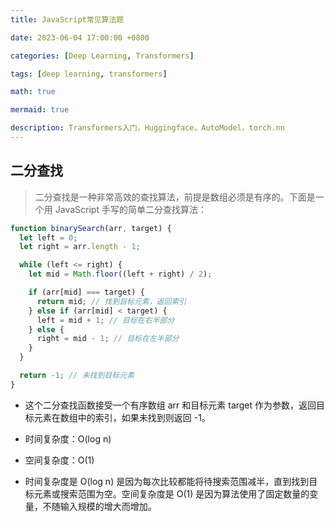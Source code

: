 ```yaml
---
title: JavaScript常见算法题

date: 2023-06-04 17:00:00 +0800

categories: [Deep Learning, Transformers]

tags: [deep learning, transformers]

math: true

mermaid: true

description: Transformers入门，Huggingface，AutoModel，torch.nn
---
```



## 二分查找

>二分查找是一种非常高效的查找算法，前提是数组必须是有序的。下面是一个用 JavaScript 手写的简单二分查找算法：

``` javascript
function binarySearch(arr, target) {
  let left = 0;
  let right = arr.length - 1;

  while (left <= right) {
    let mid = Math.floor((left + right) / 2);

    if (arr[mid] === target) {
      return mid; // 找到目标元素，返回索引
    } else if (arr[mid] < target) {
      left = mid + 1; // 目标在右半部分
    } else {
      right = mid - 1; // 目标在左半部分
    }
  }

  return -1; // 未找到目标元素
}

```
- 这个二分查找函数接受一个有序数组 arr 和目标元素 target 作为参数，返回目标元素在数组中的索引，如果未找到则返回 -1。

- 时间复杂度：O(log n)
- 空间复杂度：O(1)

- 时间复杂度是 O(log n) 是因为每次比较都能将待搜索范围减半，直到找到目标元素或搜索范围为空。空间复杂度是 O(1) 是因为算法使用了固定数量的变量，不随输入规模的增大而增加。